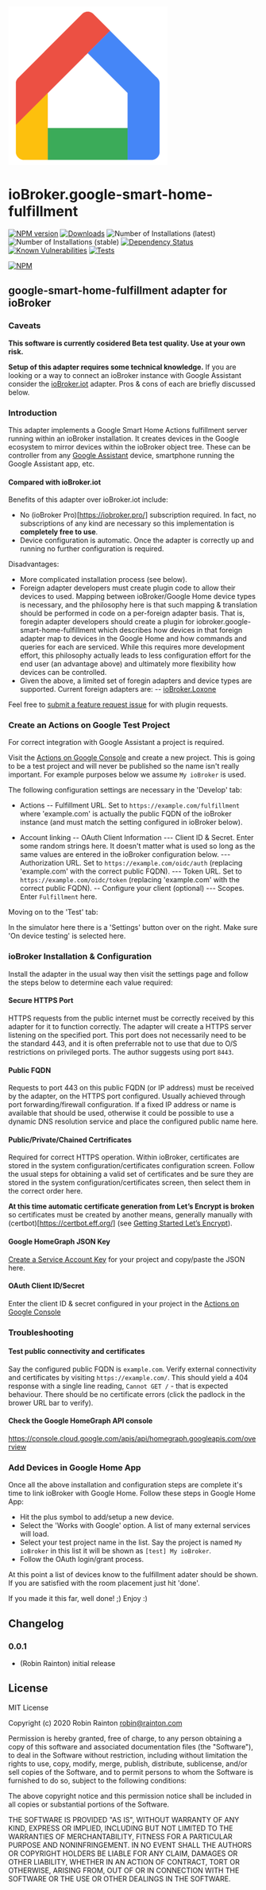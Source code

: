 ![Logo](admin/google-smart-home-fulfillment.png)
# ioBroker.google-smart-home-fulfillment

[![NPM version](http://img.shields.io/npm/v/iobroker.google-smart-home-fulfillment.svg)](https://www.npmjs.com/package/iobroker.google-smart-home-fulfillment)
[![Downloads](https://img.shields.io/npm/dm/iobroker.google-smart-home-fulfillment.svg)](https://www.npmjs.com/package/iobroker.google-smart-home-fulfillment)
![Number of Installations (latest)](http://iobroker.live/badges/google-smart-home-fulfillment-installed.svg)
![Number of Installations (stable)](http://iobroker.live/badges/google-smart-home-fulfillment-stable.svg)
[![Dependency Status](https://img.shields.io/david/raintonr/iobroker.google-smart-home-fulfillment.svg)](https://david-dm.org/raintonr/iobroker.google-smart-home-fulfillment)
[![Known Vulnerabilities](https://snyk.io/test/github/raintonr/ioBroker.google-smart-home-fulfillment/badge.svg)](https://snyk.io/test/github/raintonr/ioBroker.google-smart-home-fulfillment)
[![Tests](https://travis-ci.org/raintonr/ioBroker.legrand-ecocompteur.svg?branch=master)](https://travis-ci.org/raintonr/ioBroker.google-smart-home-fulfillment)

[![NPM](https://nodei.co/npm/iobroker.google-smart-home-fulfillment.png?downloads=true)](https://nodei.co/npm/iobroker.google-smart-home-fulfillment/)

## google-smart-home-fulfillment adapter for ioBroker

### Caveats

**This software is currently cosidered Beta test quality. Use at your own risk.**

**Setup of this adapter requires some technical knowledge.** If you are looking or a way to connect an ioBroker instance with Google Assistant consider the [ioBroker.iot](https://github.com/ioBroker/ioBroker.iot) adapter. Pros & cons of each are briefly discussed below.

### Introduction

This adapter implements a Google Smart Home Actions fulfillment server running within an ioBroker installation. It creates devices in the Google ecosystem to mirror devices within the ioBroker object tree. These can be controller from any [Google Assistant](https://assistant.google.com/) device, smartphone running the Google Assistant app, etc.

#### Compared with ioBroker.iot

Benefits of this adapter over ioBroker.iot include:

- No (ioBroker Pro)[https://iobroker.pro/] subscription required. In fact, no subscriptions of any kind are necessary so this implementation is **completely free to use**.
- Device configuration is automatic. Once the adapter is correctly up and running no further configuration is required.

Disadvantages:

- More complicated installation process (see below).
- Foreign adapter developers must create plugin code to allow their devices to used. Mapping between ioBroker/Google Home device types is necessary, and the philosophy here is that such mapping & translation should be performed in code on a per-foreign adapter basis. That is, foregin adapter developers should create a plugin for iobroker.google-smart-home-fulfillment which describes how devices in that foreign adapter map to devices in the Google Home and how commands and queries for each are serviced. While this requires more development effort, this philosophy actually leads to less configuration effort for the end user (an advantage above) and ultimately more flexibility how devices can be controlled.
- Given the above, a limited set of foregin adapters and device types are supported. Current foreign adapters are:
-- [ioBroker.Loxone](https://github.com/UncleSamSwiss/ioBroker.loxone)

Feel free to [submit a feature request issue](https://github.com/raintonr/ioBroker.google-smart-home-fulfillment/issues) for with plugin requests.

### Create an Actions on Google Test Project

For correct integration with Google Assistant a project is required. 

Visit the [Actions on Google Console](https://console.actions.google.com/) and create a new project. This is going to be a test project and will never be published so the name isn't really important. For example purposes below we assume `My ioBroker` is used.

The following configuration settings are necessary in the 'Develop' tab:

- Actions
-- Fulfillment URL. Set to `https://example.com/fulfillment` where 'example.com' is actually the public FQDN of the ioBroker instance (and must match the setting configured in ioBroker below).

- Account linking
-- OAuth Client Information
--- Client ID & Secret. Enter some random strings here. It doesn't matter what is used so long as the same values are entered in the ioBroker configuration below.
--- Authorization URL. Set to `https://example.com/oidc/auth` (replacing 'example.com' with the correct public FQDN).
--- Token URL. Set to `https://example.com/oidc/token` (replacing 'example.com' with the correct public FQDN).
-- Configure your client (optional)
--- Scopes. Enter `Fulfillment` here.

Moving on to the 'Test' tab:

In the simulator here there is a 'Settings' button over on the right. Make sure 'On device testing' is selected here.

### ioBroker Installation & Configuration

Install the adapter in the usual way then visit the settings page and follow the steps below to determine each value required:

#### Secure HTTPS Port

HTTPS requests from the public internet must be correctly received by this adapter for it to function correctly. The adapter will create a HTTPS server listening on the specified port. This port does not necessarily need to be the standard 443, and it is often preferrable not to use that due to O/S restrictions on privileged ports. The author suggests using port `8443`.

#### Public FQDN

Requests to port 443 on this public FQDN (or IP address) must be received by the adapter, on the HTTPS port configured. Usually achieved through port forwarding/firewall configuration. If a fixed IP address or name is available that should be used, otherwise it could be possible to use a dynamic DNS resolution service and place the configured public name here.

#### Public/Private/Chained Certrificates

Required for correct HTTPS operation. Within ioBroker, certificates are stored in the system configuration/certificates configuration screen. Follow the usual steps for obtaining a valid set of certificates and be sure they are stored in the system configuration/certificates screen, then select them in the correct order here.

**At this time automatic certificate generation from Let’s Encrypt is broken** so certificates must be created by another means, generally manually with (certbot)[https://certbot.eff.org/] (see [Getting Started Let’s Encrypt](https://letsencrypt.org/getting-started/)).

#### Google HomeGraph JSON Key

[Create a Service Account Key](https://developers.google.com/assistant/smarthome/develop/report-state#service-account-key) for your project and copy/paste the JSON here.

#### OAuth Client ID/Secret

Enter the client ID & secret configured in your project in the [Actions on Google Console](https://console.actions.google.com/)

### Troubleshooting

#### Test public connectivity and certificates

Say the configured public FQDN is `example.com`. Verify external connectivity and certificates by visiting `https://example.com/`. This should yield a 404 response with a single line reading, `Cannot GET /` - that is expected behaviour. There should be no certificate errors (click the padlock in the brower URL bar to verify).

#### Check the Google HomeGraph API console

https://console.cloud.google.com/apis/api/homegraph.googleapis.com/overview

### Add Devices in Google Home App

Once all the above installation and configuration steps are complete it's time to link ioBroker with Google Home. Follow these steps in Google Home App:

- Hit the plus symbol to add/setup a new device.
- Select the 'Works with Google' option. A list of many external services will load.
- Select your test project name in the list. Say the project is named `My ioBroker` in this list it will be shown as `[test] My ioBroker`.
- Follow the OAuth login/grant process.

At this point a list of devices know to the fulfillment adater should be shown. If you are satisfied with the room placement just hit 'done'.

If you made it this far, well done! ;) Enjoy :)

## Changelog

### 0.0.1
* (Robin Rainton) initial release

## License
MIT License

Copyright (c) 2020 Robin Rainton <robin@rainton.com>

Permission is hereby granted, free of charge, to any person obtaining a copy
of this software and associated documentation files (the "Software"), to deal
in the Software without restriction, including without limitation the rights
to use, copy, modify, merge, publish, distribute, sublicense, and/or sell
copies of the Software, and to permit persons to whom the Software is
furnished to do so, subject to the following conditions:

The above copyright notice and this permission notice shall be included in all
copies or substantial portions of the Software.

THE SOFTWARE IS PROVIDED "AS IS", WITHOUT WARRANTY OF ANY KIND, EXPRESS OR
IMPLIED, INCLUDING BUT NOT LIMITED TO THE WARRANTIES OF MERCHANTABILITY,
FITNESS FOR A PARTICULAR PURPOSE AND NONINFRINGEMENT. IN NO EVENT SHALL THE
AUTHORS OR COPYRIGHT HOLDERS BE LIABLE FOR ANY CLAIM, DAMAGES OR OTHER
LIABILITY, WHETHER IN AN ACTION OF CONTRACT, TORT OR OTHERWISE, ARISING FROM,
OUT OF OR IN CONNECTION WITH THE SOFTWARE OR THE USE OR OTHER DEALINGS IN THE
SOFTWARE.

